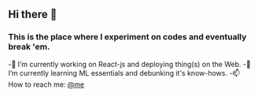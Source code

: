 ## Hi there 👋 
### This is the place where I experiment on codes and eventually break 'em. 
-🔭 I’m currently working on React-js and deploying thing(s) on the Web.
-🌱 I’m currently learning ML essentials and debunking it's know-hows.
-📫 How to reach me: <a href="mailto:yash.bhanushali@sakec.ac.in">@me</a>
<!--
**yash11213018/yash11213018** is a ✨ _special_ ✨ repository because its `README.md` (this file) appears on your GitHub profile.

Here are some ideas to get you started:

- 🔭 I’m currently working on ...
- 🌱 I’m currently learning ...
- 👯 I’m looking to collaborate on ...
- 🤔 I’m looking for help with ...
- 💬 Ask me about ...
- 📫 How to reach me: ...
- 😄 Pronouns: ...
- ⚡ Fun fact: ...
-->
